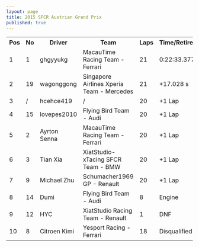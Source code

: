 ```yaml
---
layout: page
title: 2015 SFCR Austrian Grand Prix
published: true
---
```


<font size="2">
<table>
  <tr>
    <th>Pos</th>
    <th>No</th>
    <th>Driver</th>
    <th>Team</th>
    <th>Laps</th>
    <th>Time/Retired</th>
    <th>Grid</th>
  </tr>
  <tr>
    <td>1</td>
    <td>1</td>
    <td>ghgyyukg</td>
    <td>MacauTime Racing Team - Ferrari</td>
    <td>21</td>
    <td>0:22:33.377</td>
    <td>1</td>
  </tr>
  <tr>
    <td>2</td>
    <td>19</td>
    <td>wagonggong</td>
    <td>Singapore Airlines Xperia Team - Mercedes</td>
    <td>21</td>
    <td>+17.028 s</td>
    <td>2</td>
  </tr>
  <tr>
    <td>3</td>
    <td>/</td>
    <td>hcehce419</td>
    <td>/</td>
    <td>20</td>
    <td>+1 Lap</td>
    <td>7</td>
  </tr>
  <tr>
    <td>4</td>
    <td>15</td>
    <td>lovepes2010</td>
    <td>Flying Bird Team - Audi</td>
    <td>20</td>
    <td>+1 Lap</td>
    <td>3</td>
  </tr>
  <tr>
    <td>5</td>
    <td>2</td>
    <td>Ayrton Senna</td>
    <td>MacauTime Racing Team - Ferrari</td>
    <td>20</td>
    <td>+1 Lap</td>
    <td>5</td>
  </tr>
  <tr>
    <td>6</td>
    <td>3</td>
    <td>Tian Xia</td>
    <td>XiatStudio-xTacing SFCR Team - BMW</td>
    <td>20</td>
    <td>+1 Lap</td>
    <td>4</td>
  </tr>
  <tr>
    <td>7</td>
    <td>9</td>
    <td>Michael Zhu</td>
    <td>Schumacher1969 GP - Renault</td>
    <td>20</td>
    <td>+1 Lap</td>
    <td>8</td>
  </tr>
  <tr>
    <td>8</td>
    <td>14</td>
    <td>Dumi</td>
    <td>Flying Bird Team - Audi</td>
    <td>8</td>
    <td>Engine</td>
    <td>9</td>
  </tr>
  <tr>
    <td>9</td>
    <td>12</td>
    <td>HYC</td>
    <td>XiatStudio Racing Team - Renault</td>
    <td>1</td>
    <td>DNF</td>
    <td>6</td>
  </tr>
  <tr>
    <td>10</td>
    <td>8</td>
    <td>Citroen Kimi</td>
    <td>Yesport Racing - Ferrari</td>
    <td>18</td>
    <td>Disqualified</td>
    <td>10</td>
  </tr>
</table>
</font>